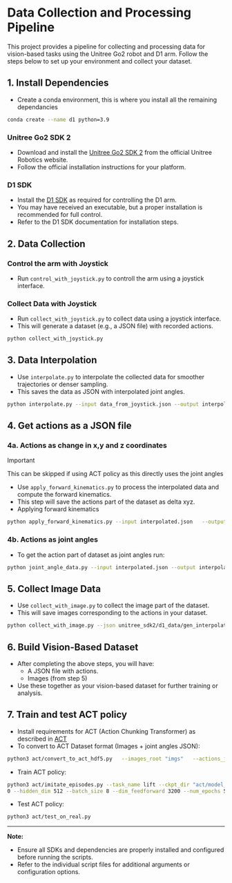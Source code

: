 # Data Collection and Processing Pipeline

This project provides a pipeline for collecting and processing data for vision-based tasks using the Unitree Go2 robot and D1 arm. Follow the steps below to set up your environment and collect your dataset.

## 1. Install Dependencies

- Create a conda environment, this is where you install all the remaining dependancies

```bash
conda create --name d1 python=3.9
```
### Unitree Go2 SDK 2
- Download and install the [Unitree Go2 SDK 2](https://support.unitree.com/home/en/developer/Obtain%20SDK) from the official Unitree Robotics website.
- Follow the official installation instructions for your platform.

### D1 SDK
- Install the [D1 SDK](https://support.unitree.com/home/en/developer/D1Arm_services) as required for controlling the D1 arm.
- You may have received an executable, but a proper installation is recommended for full control.
- Refer to the D1 SDK documentation for installation steps.

## 2. Data Collection
### Control the arm with Joystick
- Run `control_with_joystick.py` to controll the arm using a joystick interface.
### Collect Data with Joystick
- Run `collect_with_joystick.py` to collect data using a joystick interface.
- This will generate a dataset (e.g., a JSON file) with recorded actions.

```bash
python collect_with_joystick.py
```

## 3. Data Interpolation
- Use `interpolate.py` to interpolate the collected data for smoother trajectories or denser sampling.
- This saves the data as JSON with interpolated joint angles.

```bash
python interpolate.py --input data_from_joystick.json --output interpolated.json
```

## 4. Get actions as a JSON file
### 4a. Actions as change in x,y and z coordinates
> [!IMPORTANT]
> This can be skipped if using ACT policy as this directly uses the joint angles
- Use `apply_forward_kinematics.py` to process the interpolated data and compute the forward kinematics.
- This step will save the actions part of the dataset as delta xyz. 
- Applying forward kinematics

```bash
python apply_forward_kinematics.py --input interpolated.json   --output interpolated_fk.json
```
### 4b. Actions as joint angles
- To get the action part of dataset as joint angles run:
```bash
python joint_angle_data.py --input interpolated.json --output interpolated_ja.json
```

## 5. Collect Image Data
- Use `collect_with_image.py` to collect the image part of the dataset.
- This will save images corresponding to the actions in your dataset.

```bash
python collect_with_image.py --json unitree_sdk2/d1_data/gen_interpolated.json --save-root unitree_sdk2/d1_data/default
```

## 6. Build Vision-Based Dataset
- After completing the above steps, you will have:
  - A JSON file with actions.
  - Images (from step 5)
- Use these together as your vision-based dataset for further training or analysis.

## 7. Train and test ACT policy
- Install requirements for ACT (Action Chunking Transformer) as described in [ACT](https://github.com/tonyzhaozh/act)
- To convert to ACT Dataset format (Images + joint angles JSON):
```bash
python3 act/convert_to_act_hdf5.py   --images_root "imgs"   --actions_json "actions.json"   --out_dir "data"   --camera_name top   --pad_action_to 14  
```
- Train ACT policy:
```bash
python3 act/imitate_episodes.py --task_name lift --ckpt_dir "act/model_0_0" --policy_class ACT --kl_weight 10 --chunk_size 1
0 --hidden_dim 512 --batch_size 8 --dim_feedforward 3200 --num_epochs 50  --lr 1e-5 --seed 0
```
- Test ACT policy:
```bash
python3 act/test_on_real.py
```
---

**Note:**
- Ensure all SDKs and dependencies are properly installed and configured before running the scripts.
- Refer to the individual script files for additional arguments or configuration options.

